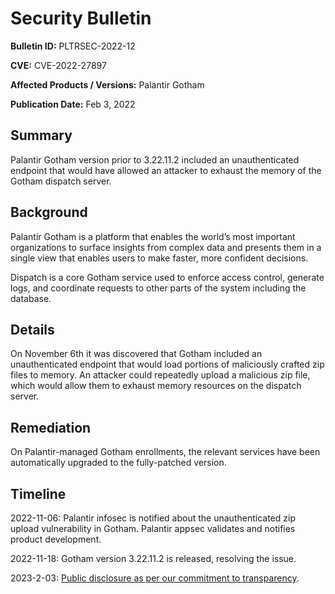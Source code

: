 # Security Bulletin

**Bulletin ID:** PLTRSEC-2022-12

**CVE:** CVE-2022-27897

**Affected Products / Versions:** Palantir Gotham

**Publication Date:** Feb 3, 2022

## Summary

Palantir Gotham version prior to 3.22.11.2 included an unauthenticated endpoint that would have allowed an attacker to exhaust the memory of the Gotham dispatch server.

## Background

Palantir Gotham is a platform that enables the world’s most important organizations to surface insights from complex data and presents them in a single view that enables users to make faster, more confident decisions.

Dispatch is a core Gotham service used to enforce access control, generate logs, and coordinate requests to other parts of the system including the database.

## Details

On November 6th it was discovered that Gotham included an unauthenticated endpoint that would load portions of maliciously crafted zip files to memory. An attacker could repeatedly upload a malicious zip file, which would allow them to exhaust memory resources on the dispatch server.

## Remediation

On Palantir-managed Gotham enrollments, the relevant services have been automatically upgraded to the fully-patched version.

## Timeline

2022-11-06: Palantir infosec is notified about the unauthenticated zip upload vulnerability in Gotham. Palantir appsec validates and notifies product development.

2022-11-18: Gotham version 3.22.11.2 is released, resolving the issue.

2023-2-03: [Public disclosure as per our commitment to transparency](https://blog.palantir.com/broadening-our-bug-bounty-program-trust-security-and-transparency-aa3bf82f3f9a).
